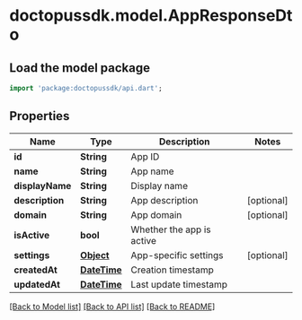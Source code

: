 # doctopussdk.model.AppResponseDto

## Load the model package
```dart
import 'package:doctopussdk/api.dart';
```

## Properties
Name | Type | Description | Notes
------------ | ------------- | ------------- | -------------
**id** | **String** | App ID | 
**name** | **String** | App name | 
**displayName** | **String** | Display name | 
**description** | **String** | App description | [optional] 
**domain** | **String** | App domain | [optional] 
**isActive** | **bool** | Whether the app is active | 
**settings** | [**Object**](.md) | App-specific settings | [optional] 
**createdAt** | [**DateTime**](DateTime.md) | Creation timestamp | 
**updatedAt** | [**DateTime**](DateTime.md) | Last update timestamp | 

[[Back to Model list]](../README.md#documentation-for-models) [[Back to API list]](../README.md#documentation-for-api-endpoints) [[Back to README]](../README.md)


